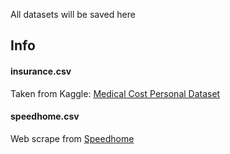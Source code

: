All datasets will be saved here

## Info
#### insurance.csv
Taken from Kaggle: [Medical Cost Personal Dataset](https://www.kaggle.com/mirichoi0218/insurance)


#### speedhome.csv
Web scrape from [Speedhome](https://speedhome.com/rent)
